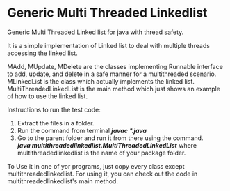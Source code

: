 # Generic Multi Threaded Linkedlist
Generic Multi Threaded Linked list for java with thread safety.

It is a simple implementation of Linked list to deal with multiple threads accessing the linked list.

MAdd, MUpdate, MDelete are the classes implementing Runnable interface to add, update, and delete in a safe manner for a multithreaded scenario. 
MLinkedList is the class which actually implements the linked list.
MultiThreadedLinkedList is the main method which just shows an example of how to use the linked list.

Instructions to run the test code:
1. Extract the files in a folder.
2. Run the command from terminal 
  **_javac *.java_**
3. Go to the parent folder and run it from there using the command.           
  **_java multithreadedlinkedlist.MultiThreadedLinkedList_** where multithreadedlinkedlist is the name of your package folder.

To Use it in one of yor programs, just copy every class except multithreadedlinkedlist. For using it, you can check out the code in multithreadedlinkedlist's main method.
